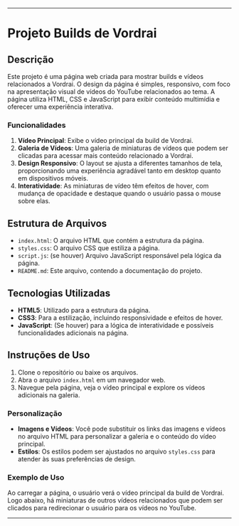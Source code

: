 

---

# Projeto Builds de Vordrai

## Descrição
Este projeto é uma página web criada para mostrar builds e vídeos relacionados a Vordrai. O design da página é simples, responsivo, com foco na apresentação visual de vídeos do YouTube relacionados ao tema. A página utiliza HTML, CSS e JavaScript para exibir conteúdo multimídia e oferecer uma experiência interativa.

### Funcionalidades
1. **Vídeo Principal**: Exibe o vídeo principal da build de Vordrai.
2. **Galeria de Vídeos**: Uma galeria de miniaturas de vídeos que podem ser clicadas para acessar mais conteúdo relacionado a Vordrai.
3. **Design Responsivo**: O layout se ajusta a diferentes tamanhos de tela, proporcionando uma experiência agradável tanto em desktop quanto em dispositivos móveis.
4. **Interatividade**: As miniaturas de vídeo têm efeitos de hover, com mudança de opacidade e destaque quando o usuário passa o mouse sobre elas.

## Estrutura de Arquivos
- `index.html`: O arquivo HTML que contém a estrutura da página.
- `styles.css`: O arquivo CSS que estiliza a página.
- `script.js`: (se houver) Arquivo JavaScript responsável pela lógica da página.
- `README.md`: Este arquivo, contendo a documentação do projeto.

## Tecnologias Utilizadas
- **HTML5**: Utilizado para a estrutura da página.
- **CSS3**: Para a estilização, incluindo responsividade e efeitos de hover.
- **JavaScript**: (Se houver) para a lógica de interatividade e possíveis funcionalidades adicionais na página.
  
## Instruções de Uso
1. Clone o repositório ou baixe os arquivos.
2. Abra o arquivo `index.html` em um navegador web.
3. Navegue pela página, veja o vídeo principal e explore os vídeos adicionais na galeria.
   
### Personalização
- **Imagens e Vídeos**: Você pode substituir os links das imagens e vídeos no arquivo HTML para personalizar a galeria e o conteúdo do vídeo principal.
- **Estilos**: Os estilos podem ser ajustados no arquivo `styles.css` para atender às suas preferências de design.

### Exemplo de Uso
Ao carregar a página, o usuário verá o vídeo principal da build de Vordrai. Logo abaixo, há miniaturas de outros vídeos relacionados que podem ser clicados para redirecionar o usuário para os vídeos no YouTube.

---



